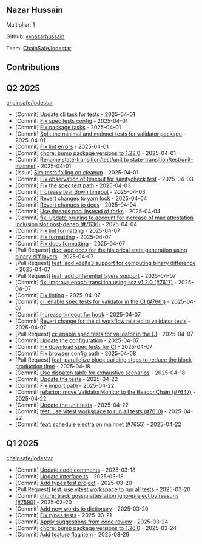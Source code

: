 
## Nazar Hussain
Multiplier: 1

Github: [@nazarhussain](https://github.com/nazarhussain)

Team: [ChainSafe/lodestar](https://github.com/ChainSafe/lodestar/pulls?q=author%3Anazarhussain)

## Contributions

## Q2 2025


[chainsafe/lodestar](https://github.com/chainsafe/lodestar)
* [Commit] [Update cli task for tests](https://github.com/ChainSafe/lodestar/commit/104098440770de9ff42e16e7ec1bd4687b81f034) - 2025-04-01
* [Commit] [Fix spec tests config](https://github.com/ChainSafe/lodestar/commit/47f92dfa51f2a996fa152e2b0a974f6872130bda) - 2025-04-01
* [Commit] [Fix package tasks](https://github.com/ChainSafe/lodestar/commit/898974131d59b34b7c20f329957997bc2517f89a) - 2025-04-01
* [Commit] [Split the minimal and mainnet tests for validator package](https://github.com/ChainSafe/lodestar/commit/7a5454a137d175d8b3f3e45e4387e31ad7d34243) - 2025-04-01
* [Commit] [Fix lint errors](https://github.com/ChainSafe/lodestar/commit/006e0132855688f494cf372be80fd8ebad2a2bc8) - 2025-04-01
* [Commit] [chore: bump package versions to 1.28.0](https://github.com/ChainSafe/lodestar/commit/461532eeed5d4d0d5e28fbe122f9e7f629d064ef) - 2025-04-01
* [Commit] [Rename state-transition/test/unit to state-transition/test/unit-mainnet](https://github.com/ChainSafe/lodestar/commit/e295e24db8ade288abd6a08e7e242c4454885e0e) - 2025-04-01
* [Issue] [Sim tests failing on cleanup](https://github.com/ChainSafe/lodestar/issues/7644) - 2025-04-01
* [Commit] [Fix observation of timeout for sanitycheck test](https://github.com/ChainSafe/lodestar/commit/5dd6074f1b061c4a9247d6dd2e6dcef40b243237) - 2025-04-03
* [Commit] [Fix the spec test path](https://github.com/ChainSafe/lodestar/commit/ec671b508f3a3ba2057f4d7ca82258eee6496da5) - 2025-04-03
* [Commit] [Increase tear down timeout](https://github.com/ChainSafe/lodestar/commit/8b17bcb9d2a8d20163e1ee7ac1fdd5b2bbdcf6ca) - 2025-04-03
* [Commit] [Revert changes to yarn lock](https://github.com/ChainSafe/lodestar/commit/727029d5bfb609f068491daf8cb70aede1851228) - 2025-04-04
* [Commit] [Revert changes to deps](https://github.com/ChainSafe/lodestar/commit/2aab002d69c022ec0f778f6f878c66015d2340ae) - 2025-04-04
* [Commit] [Use threads pool instead of forks](https://github.com/ChainSafe/lodestar/commit/b2b17512f6b7c000b4488b4f5788b1df47a9ed3d) - 2025-04-04
* [Commit] [fix: update pruning to account for increase of max attestation inclusion slot post-deneb (#7636)](https://github.com/ChainSafe/lodestar/commit/8b43dbeef8bd16a75d40d24953f1d76e3121e741) - 2025-04-04
* [Commit] [Fix lint formatting](https://github.com/ChainSafe/lodestar/commit/a3c0d3089d0f907a20d7ee60f067c14f1bc5ac06) - 2025-04-07
* [Commit] [Fix formatting](https://github.com/ChainSafe/lodestar/commit/e4bd483df19d657b37b511b14c7cbd36e5af7be3) - 2025-04-07
* [Commit] [Fix docs formatting](https://github.com/ChainSafe/lodestar/commit/f050d962be423192574ec30a7891a9d36c8536e4) - 2025-04-07
* [Pull Request] [doc: add docs for the historical state generation using binary diff layers](https://github.com/ChainSafe/lodestar/pull/7665) - 2025-04-07
* [Pull Request] [feat: add xdelta3 support for computing binary difference](https://github.com/ChainSafe/lodestar/pull/7664) - 2025-04-07
* [Pull Request] [feat: add differential layers support](https://github.com/ChainSafe/lodestar/pull/7663) - 2025-04-07
* [Commit] [fix: improve epoch transition using ssz v1.2.0 (#7617)](https://github.com/ChainSafe/lodestar/commit/0329edb2c30bb00a844d33b0645f9be71632efcd) - 2025-04-07
* [Commit] [Fix linting](https://github.com/ChainSafe/lodestar/commit/17d64aa1ea55e16ae3fb19f6b2d3ee93f258ea6b) - 2025-04-07
* [Commit] [ci: enable spec tests for validator in the CI (#7661)](https://github.com/ChainSafe/lodestar/commit/4ea73abe94630d290277bd50d95734eac83ed2b3) - 2025-04-07
* [Commit] [Increase timeout for hook](https://github.com/ChainSafe/lodestar/commit/78a8a68027acb35f1e3696e20961fcad7237bbd7) - 2025-04-07
* [Commit] [Revert change for the ci workflow related to validator tests](https://github.com/ChainSafe/lodestar/commit/7570b396d2aa80a32e8fc552d7a062333dcfb476) - 2025-04-07
* [Pull Request] [ci: enable spec tests for validator in the CI](https://github.com/ChainSafe/lodestar/pull/7661) - 2025-04-07
* [Commit] [Update the configuration](https://github.com/ChainSafe/lodestar/commit/5e7c8432933953b32dbebd74f4814038887c53fe) - 2025-04-07
* [Commit] [Fix download spec tests for CI](https://github.com/ChainSafe/lodestar/commit/acdf943016ea2dc5116a2d438ec69620b2e5308e) - 2025-04-07
* [Commit] [Fix browser config path](https://github.com/ChainSafe/lodestar/commit/b49e1dabfcff47667d70c232303c2840087cdd09) - 2025-04-08
* [Pull Request] [feat: parallelize block building steps to reduce the block production time](https://github.com/ChainSafe/lodestar/pull/7726) - 2025-04-18
* [Commit] [Use dispatch table for exhaustive scenarios](https://github.com/ChainSafe/lodestar/commit/ae261a43024f3a3dc961baa21792f5a42703966c) - 2025-04-18
* [Commit] [Update the tests](https://github.com/ChainSafe/lodestar/commit/54965fde697669f618bdec38c85d448949b81816) - 2025-04-22
* [Commit] [Fix import path](https://github.com/ChainSafe/lodestar/commit/a433542a59ddd890bed88b32286e50d03b479534) - 2025-04-22
* [Commit] [refactor: move ValidatorMonitor to the BeaconChain (#7647)](https://github.com/ChainSafe/lodestar/commit/cdfdfec6ca53e1715cfe84e12ba3bb7e9d9023df) - 2025-04-22
* [Commit] [Update the unit tests](https://github.com/ChainSafe/lodestar/commit/9cad0fc1f1e2da011b55b8005e6f29683df653f6) - 2025-04-22
* [Commit] [test: use vitest workspace to run all tests (#7610)](https://github.com/ChainSafe/lodestar/commit/c91cd9c141699a1bcfe3a81354d1d74a2aecd1c0) - 2025-04-22
* [Commit] [feat: schedule electra on mainnet (#7655)](https://github.com/ChainSafe/lodestar/commit/87d367d9f7a8d6e548743a7fb65f13a0ca0d367d) - 2025-04-22
## Q1 2025

[chainsafe/lodestar](https://github.com/chainsafe/lodestar)
* [Commit] [Update code comments](https://github.com/ChainSafe/lodestar/commit/a21ab27b8fe0692f84638c7f5cc802f27d895d58) - 2025-03-18
* [Commit] [Update interface.ts](https://github.com/ChainSafe/lodestar/commit/a86581ee3ae1d39fdc77612ea0e34e3a7248ef98) - 2025-03-18
* [Commit] [Add types test project](https://github.com/ChainSafe/lodestar/commit/f91031dbfeccae0873bcdf561e30390b9529d696) - 2025-03-20
* [Pull Request] [test: use vitest workspace to run all tests](https://github.com/ChainSafe/lodestar/pull/7610) - 2025-03-20
* [Commit] [chore: track gossip attestation ignore/reject by reasons (#7590)](https://github.com/ChainSafe/lodestar/commit/e3f5dc01d05be63fa80d36f267e785e0ca4f9d24) - 2025-03-20
* [Commit] [Add new words to dictionary](https://github.com/ChainSafe/lodestar/commit/f81d70336446ed5ea734eff722849046176d5b09) - 2025-03-20
* [Commit] [Fix types tests](https://github.com/ChainSafe/lodestar/commit/fab18ed12cad01e566edde61427bf0d0f0e93036) - 2025-03-21
* [Commit] [Apply suggestions from code review](https://github.com/ChainSafe/lodestar/commit/df2afef4eb657058b6f55a4a04b586f3e95e4a6e) - 2025-03-24
* [Commit] [chore: bump package versions to 1.26.0](https://github.com/ChainSafe/lodestar/commit/6fb5b9a81b7ec676845501476ee55fc45e8e2b96) - 2025-03-24
* [Commit] [Add feature flag item](https://github.com/ChainSafe/lodestar/commit/47cd91e0ed72755c58f640ca495ef7bdb579e2d3) - 2025-03-26
